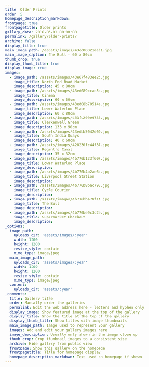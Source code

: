 ```yaml
---
title: Older Prints
order: 5
homepage_description_markdown:
frontpage: true
frontpagetitle: Older prints
gallery_date: 2016-05-01 00:00:00
permalink: /gallery/older-prints/
archive: false
display_title: true
main_image_path: /assets/images/43ed08821aed1.jpg
main_image_caption: The Bull - 60 x 80cm
thumb_crop: true
display_thumb_title: true
display_image: true
images:
  - image_path: /assets/images/43e67f483ee2d.jpg
    image_title: North End Road Market
    image_description: 45 x 80cm
  - image_path: /assets/images/43ed089ccac5a.jpg
    image_title: Cinema
    image_description: 60 x 80cm
  - image_path: /assets/images/43ed08b70514a.jpg
    image_title: Lower Waterloo Place
    image_description: 60 x 80cm
  - image_path: /assets/images/453fc299e9736.jpg
    image_title: Clerkenwell Green
    image_description: 133 x 90cm
  - image_path: /assets/images/43edbb5042d09.jpg
    image_title: South India Quays
    image_description: 40 x 60cm
  - image_path: /assets/images/428230fc44f37.jpg
    image_title: Regent's Canal
    image_description: 35 x 32cm
  - image_path: /assets/images/4b770b123f607.jpg
    image_title: Lower Waterloo Place
    image_description:
  - image_path: /assets/images/4b770b4b2ae6d.jpg
    image_title: Liverpool Street Station
    image_description:
  - image_path: /assets/images/4b770b8bac795.jpg
    image_title: Cycle Courier
    image_description:
  - image_path: /assets/images/4b770bba78f14.jpg
    image_title: The Bull
    image_description:
  - image_path: /assets/images/4b770be9c3c2e.jpg
    image_title: Supermarket Checkout
    image_description:
_options:
  image_path:
    uploads_dir: 'assets/images/:year'
    width: 1200
    height: 1200
    resize_style: contain
    mime_type: image/jpeg
  main_image_path:
    uploads_dir: 'assets/images/:year'
    width: 1200
    height: 1200
    resize_style: contain
    mime_type: image/jpeg
  content:
    uploads_dir: 'assets/:year'
_comments:
  title: Gallery title
  order: Manually order the galleries
  permalink: Edit the web address here - letters and hyphen only
  display_image: Show featured image at the top of the gallery
  display_title: Show the title at the top of the gallery
  display_thumb_title: Show titles with image thumbnails
  main_image_path: Image used to represent your gallery
  images: Add and edit your gallery images here
  image_description: Usually only shown in the image close up
  thumb_crop: Crop thumbnail images to a consistent size
  archive: Hide gallery from public view
  frontpage: Show this gallery on the homepage
  frontpagetitle: Title for homepage display
  homepage_description_markdown: Text used on homepage if shown
---
```

